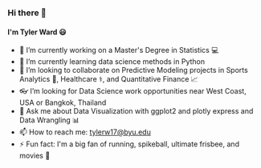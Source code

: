 ### Hi there 👋

<!--
**runstats21/runstats21** is a ✨ _special_ ✨ repository because its `README.md` (this file) appears on your GitHub profile.

Here are some ideas to get you started:

-  I’m currently working on a Master's Degree in Statistics
- 🌱 I’m currently learning data science methods in Python
- :football I’m looking to collaborate on Sports Analytics and Predictive Modeling
- 🤔 I’m looking for 
- :chart_with_upwards_trend: Ask me about Data Visualization with ggplot2 and plotly express and Data Wrangling
- 📫 How to reach me: tylerw17@byu.edu
- 😄 Pronouns: ...
- ⚡ Fun fact: I'm currently training for my 2nd marathon! 
-->
#### I'm Tyler Ward :smiley:
- 🔭 I’m currently working on a Master's Degree in Statistics :computer:
- 🌱 I’m currently learning data science methods in Python
- :calling: I’m looking to collaborate on Predictive Modeling projects in Sports Analytics :football:, Healthcare ⚕️, and Quantitative Finance :chart_with_upwards_trend:
- :eyeglasses: I’m looking for Data Science work opportunities near West Coast, USA or Bangkok, Thailand
- :speech_balloon: Ask me about Data Visualization with ggplot2 and plotly express and Data Wrangling :bar_chart:
- 📫 How to reach me: tylerw17@byu.edu
- ⚡ Fun fact: I'm a big fan of running, spikeball, ultimate frisbee, and movies :running:
